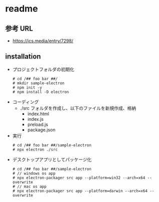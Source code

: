 # readme

## 参考 URL
* https://ics.media/entry/7298/

## installation
* プロジェクトフォルダの初期化
    ```
    # cd /## foo bar ##/
    # mkdir sample-electron 
    # npm init -y
    # npm install -D electron
    ```
* コーディング
    * ./src フォルダを作成し、以下のファイルを新規作成、格納
        * index.html
        * index.js
        * preload.js
        * package.json
* 実行
    ```
    # cd /## foo bar ##/sample-electron
    # npx electron ./src
    ```
* デスクトップアプリとしてパッケージ化
    ```
    # cd /## foo bar ##/sample-electron
    # // windows os app
    # npx electron-packager src app --platform=win32 --arch=x64 --overwrite
    # // mac os app
    # npx electron-packager src app --platform=darwin --arch=x64 --overwrite
    ```
